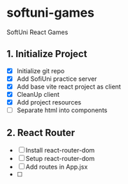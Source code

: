 # softuni-games

SoftUni React Games

## 1. Initialize Project

- [x] Initialize git repo
- [x] Add SofiUni practice server
- [x] Add base vite react project as client
- [x] CleanUp client
- [x] Add project resources
- [ ] Separate html into components

## 2. React Router
- [ ] Install react-router-dom  
- [ ] Setup react-router-dom
- [ ] Add routes in App.jsx
- [ ] 
